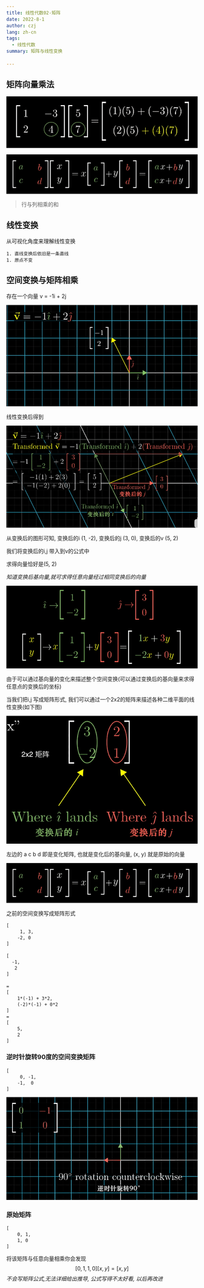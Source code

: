 ```yaml
---
title: 线性代数02-矩阵
date: 2022-8-1
author: czj
lang: zh-cn
tags:
  - 线性代数
summary: 矩阵与线性变换

---
```




## 矩阵向量乘法

![2022-08-01_9.56.52](images/2022-08-01_9.56.52.png)

![2022-08-01_10.12.38](images/2022-08-01_10.12.38.png)

> 行与列相乘的和

## 线性变换

从可视化角度来理解线性变换

	1. 直线变换后依旧是一条直线
	1. 原点不变



## 空间变换与矩阵相乘

存在一个向量 v = -1i + 2j

![2022-08-01_11.19.52](images/2022-08-01_11.19.52.png)

线性变换后得到

![2022-08-01_11.18.32](images/2022-08-01_11.18.32.png)

从变换后的图形可知, 变换后的i (1, -2), 变换后的j (3, 0), 变换后的v (5, 2)

我们将变换后的i,j 带入到v的公式中

求得向量恰好是(5, 2)

*知道变换后基向量,就可求得任意向量经过相同变换后的向量*

![2022-08-01_10.06.35](images/2022-08-01_10.06.35.png)

由于可以通过基向量的变化来描述整个空间变换(可以通过变换后的基向量来求得任意点的变换后的坐标)

当我们把i,j 写成矩阵形式, 我们可以通过一个2x2的矩阵来描述各种二维平面的线性变换(如下图)

![2022-08-01_10.09.16](images/2022-08-01_10.09.16.png)

左边的 a c b d 即是变化矩阵, 也就是变化后的基向量, (x, y) 就是原始的向量

![2022-08-01_10.12.38](images/2022-08-01_10.12.38.png)

之前的空间变换写成矩阵形式

```
[
	 1, 3,
	-2, 0
] 

[
  -1,
   2
]

= 
[
	1*(-1) + 3*2,
	(-2)*(-1) + 0*2
]
=
[
	5,
	2
]
```



### 逆时针旋转90度的空间变换矩阵

```
[
	 0, -1,
	-1,  0
]
```

![2022-08-01_11.52.14](images/2022-08-01_11.52.14.png)

### 原始矩阵

```
[
	0, 1,
	1, 0
]
```

将该矩阵与任意向量相乘你会发现
$$
[ 
	0, 1, 
  1, 0 
] [ x, y ] = [x,  y]
$$
*不会写矩阵公式,无法详细给出推导, 公式写得不太好看, 以后再改进*